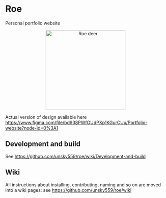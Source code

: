 # Roe
Personal portfolio website

<p align="center">
  <img height="250" src="https://user-images.githubusercontent.com/33353900/126211703-b5b796fc-0337-44fa-9161-742be91af148.png" alt="Roe deer">
</p>

Actual version of design available here https://www.figma.com/file/bd938PWfOUdPXp1KGurCUu/Portfolio-website?node-id=0%3A1

## Development and build

See https://github.com/unsky559/roe/wiki/Development-and-build

## Wiki
All instructions about installing, contributing, naming and so on are moved into a wiki pages:
see https://github.com/unsky559/roe/wiki
